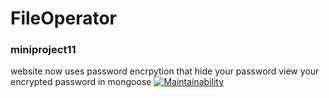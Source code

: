 # FileOperator
### miniproject11
website now uses password encrpytion that hide your password
view your encrypted password in mongoose
[![Maintainability](https://api.codeclimate.com/v1/badges/da3178865cef4e55b15a/maintainability)](https://codeclimate.com/github/kiwimped/FileOperator/maintainability)
